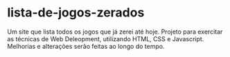 # lista-de-jogos-zerados
Um site que lista todos os jogos que já zerei até hoje. Projeto para exercitar as técnicas de Web Deleopment, utilizando HTML, CSS e Javascript. Melhorias e alterações serão feitas ao longo do tempo.
